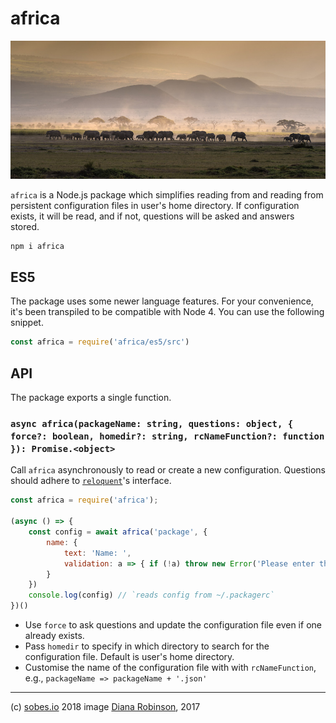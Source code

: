 # africa

<a href="https://npmjs.org/packages/africa">
    <img src="./africa.jpg" alt="Africa" />
</a>

`africa` is a Node.js package which simplifies reading from and reading from
persistent configuration files in user's home directory. If configuration
exists, it will be read, and if not, questions will be asked and answers stored.

```sh
npm i africa
```

## ES5

The package uses some newer language features. For your convenience, it's been
transpiled to be compatible with Node 4. You can use the following snippet.

```js
const africa = require('africa/es5/src')
```

## API

The package exports a single function.

### `async africa(packageName: string, questions: object, { force?: boolean, homedir?: string, rcNameFunction?: function }): Promise.<object>`

Call `africa` asynchronously to read or create a new configuration. Questions
should adhere to [`reloquent`][2]'s interface.

```js
const africa = require('africa');

(async () => {
    const config = await africa('package', {
        name: {
            text: 'Name: ',
            validation: a => { if (!a) throw new Error('Please enter the name') }
        }
    })
    console.log(config) // `reads config from ~/.packagerc`
})()
```

- Use `force` to ask questions and update the configuration file even if one
already exists.
- Pass `homedir` to specify in which directory to search for the configuration
file. Default is user's home directory.
- Customise the name of the configuration file with with `rcNameFunction`, e.g.,
`packageName => packageName + '.json'`

---

(c) [sobes.io][1] 2018
image [Diana Robinson][3], 2017

[1]: https://sobes.io
[2]: https://www.npmjs.com/package/reloquent
[3]: https://www.flickr.com/photos/dianasch/31316774424/in/photolist-PHmDYC-moFj48-Q4Aya5-63Gpiw-mLTkJi-VNKhAn-Rz3Mrh-62BZoA-5q9HuM-6cnt7G-5Jv17M-zn5DFn-5QA73Q-6xjraT-aqGVsL-odrGp-azaw9g-wJQZ9M-4nGawg-4rHcYe-atRxbW-5JYiwy-eki9WF-ahdLm5-aTm2jZ-bp9exn-9xL37X-NBPkZ9-38Exqu-69Wv9G-7yxhvg-8GsnfW-agEC2n-svkzJf-k1ihc6-pPd9Aj-5SuyNP-aAg4Gf-DAMWZ1-DHceLL-oCxZ7U-pQe8E4-y875RB-c21GHN-dNZXJ3-NJ5yVx-e663y6-e6bFDq-jYo6Sm-cem5Xu
